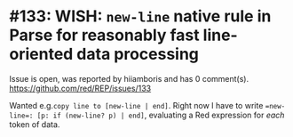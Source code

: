 
#133: WISH: `new-line` native rule in Parse for reasonably fast line-oriented data processing
================================================================================
Issue is open, was reported by hiiamboris and has 0 comment(s).
<https://github.com/red/REP/issues/133>

Wanted e.g.`copy line to [new-line | end]`.
Right now I have to write `=new-line=: [p: if (new-line? p) | end]`, evaluating a Red expression for *each* token of data.


